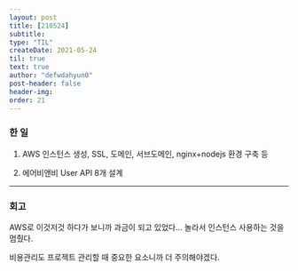 ```yaml
---
layout: post
title: [210524] 
subtitle:
type: "TIL"
createDate: 2021-05-24
til: true
text: true
author: "defwdahyun0"
post-header: false
header-img: 
order: 21
---
```

### **한 일**

1. AWS 인스턴스 생성, SSL, 도메인, 서브도메인, nginx+nodejs 환경 구축 등

2. 에어비앤비 User API 8개 설계

<hr>

### 회고

AWS로 이것저것 하다가 보니까 과금이 되고 있었다... 놀라서 인스턴스 사용하는 것을 멈췄다.

비용관리도 프로젝트 관리할 때 중요한 요소니까 더 주의해야겠다. 